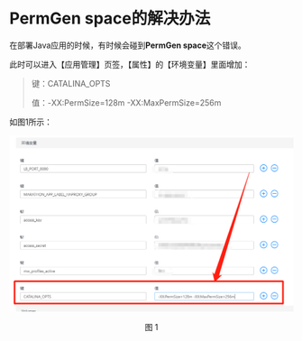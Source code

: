 # PermGen space的解决办法

在部署Java应用的时候，有时候会碰到**PermGen space**这个错误。

此时可以进入【应用管理】页签，【属性】的【环境变量】里面增加：

> 键：CATALINA_OPTS
> 
> 值：-XX:PermSize=128m -XX:MaxPermSize=256m

如图1所示：

<div align=center>

<img src="images/permgen_question_1.png"/>

</div>

<p align="center">图 1</p>

